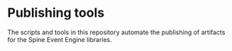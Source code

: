 # Publishing tools
 
The scripts and tools in this repository automate the publishing of artifacts for the Spine Event Engine libraries. 
